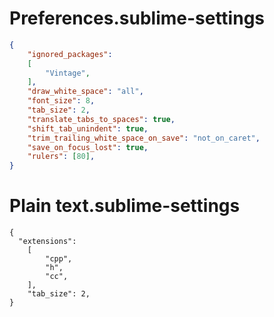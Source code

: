 # Preferences.sublime-settings
```json
{
	"ignored_packages":
	[
		"Vintage",
	],
	"draw_white_space": "all",
	"font_size": 8,
	"tab_size": 2,
	"translate_tabs_to_spaces": true,
	"shift_tab_unindent": true,
	"trim_trailing_white_space_on_save": "not_on_caret",
	"save_on_focus_lost": true,
	"rulers": [80],
}
```

# Plain text.sublime-settings
```json{
{
  "extensions":
	[
		"cpp",
		"h",
		"cc",
	],
	"tab_size": 2,
}
```
